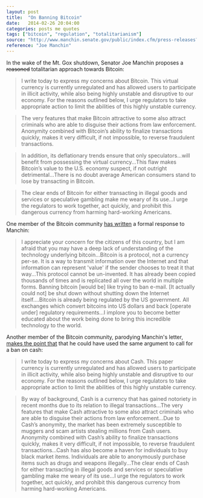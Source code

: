```yaml
---
layout: post
title:  "On Banning Bitcoin"
date:   2014-02-26 20:04:00
categories: posts me quotes
tags: ["bitcoin", "regulation", "totalitarianism"]
source: "http://www.manchin.senate.gov/public/index.cfm/press-releases?ID=237cbd66-6a26-4870-9bcb-20177ae902b0"
reference: "Joe Manchin"
---
```


In the wake of the Mt. Gox shutdown, Senator Joe Manchin proposes a <strike>reasoned</strike> totalitarian approach towards Bitcoin:

> I write today to express my concerns about Bitcoin. This virtual currency is currently unregulated and has allowed users to participate in illicit activity, while also being highly unstable and disruptive to our economy. For the reasons outlined below, I urge regulators to take appropriate action to limit the abilities of this highly unstable currency.

> The very features that make Bitcoin attractive to some also attract criminals who are able to disguise their actions from law enforcement.  Anonymity combined with Bitcoin’s ability to finalize transactions quickly, makes it very difficult, if not impossible, to reverse fraudulent transactions.

> In addition, its deflationary trends ensure that only speculators...will benefit from possessing the virtual currency...This flaw makes Bitcoin’s value to the U.S. economy suspect, if not outright detrimental...There is no doubt average American consumers stand to lose by transacting in Bitcoin.

> The clear ends of Bitcoin for either transacting in illegal goods and services or speculative gambling make me weary of its use...I urge the regulators to work together, act quickly, and prohibit this dangerous currency from harming hard-working Americans.

One member of the Bitcoin community [has written][link] a formal response to Manchin:

> I appreciate your concern for the citizens of this country, but I am afraid that you may have a deep lack of understanding of the technology underlying bitcoin...Bitcoin is a protocol, not a currency per-se. It is a way to transmit information over the Internet and that information can represent 'value' if the sender chooses to treat it that way...This protocol cannot be un-invented. It has already been copied thousands of times and is replicated all over the world in multiple forms. Banning bitcoin [would be] like trying to ban e-mail.  [It actually could not] be shut down without shutting down the Internet itself....Bitcoin is already being regulated by the US government. All exchanges which convert bitcoins into US dollars and back [operate under] regulatory requirements...I implore you to become better educated about the work being done to bring this incredible technology to the world.

Another member of the Bitcoin community, parodying Manchin's letter, [makes the point that][link] that he could have used the same argument to call for a ban on cash:

> I write today to express my concerns about Cash. This paper currency is currently unregulated and has allowed users to participate in illicit activity, while also being highly unstable and disruptive to our economy. For the reasons outlined below, I urge regulators to take appropriate action to limit the abilities of this highly unstable currency.

> By way of background, Cash is a currency that has gained notoriety in recent months due to its relation to illegal transactions...The very features that make Cash attractive to some also attract criminals who are able to disguise their actions from law enforcement...Due to Cash’s anonymity, the market has been extremely susceptible to muggers and scam artists stealing millions from Cash users. Anonymity combined with Cash’s ability to finalize transactions quickly, makes it very difficult, if not impossible, to reverse fraudulent transactions...Cash has also become a haven for individuals to buy black market items. Individuals are able to anonymously purchase items such as drugs and weapons illegally...The clear ends of Cash for either transacting in illegal goods and services or speculative gambling make me weary of its use...I urge the regulators to work together, act quickly, and prohibit this dangerous currency from harming hard-working Americans.

[link]: http://www.reddit.com/r/Bitcoin/comments/1z0kfv/us_senator_joe_manchin_d_just_called_for_a/